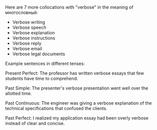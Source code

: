  Here are 7 more collocations with "verbose" in the meaning of многословный:

- Verbose writing
- Verbose speech
- Verbose explanation
- Verbose instructions 
- Verbose reply
- Verbose email
- Verbose legal documents

Example sentences in different tenses:

Present Perfect: The professor has written verbose essays that few students have time to comprehend.

Past Simple: The presenter's verbose presentation went well over the allotted time.

Past Continuous: The engineer was giving a verbose explanation of the technical specifications that confused the clients.

Past Perfect: I realized my application essay had been overly verbose instead of clear and concise.